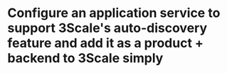 # Configure an application service to support 3Scale's auto-discovery feature and add it as a product + backend to 3Scale simply
